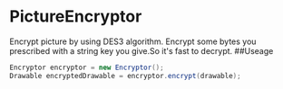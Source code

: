 # PictureEncryptor
Encrypt picture by using DES3 algorithm.
Encrypt some bytes you prescribed with a string key you give.So it's fast to decrypt.
##Useage
```java
Encryptor encryptor = new Encryptor();
Drawable encryptedDrawable = encryptor.encrypt(drawable);
```
